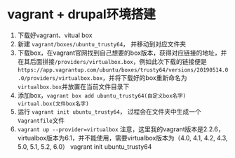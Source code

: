 # vagrant + drupal环境搭建

1. 下载好vagrant、vitual box
2. 新建 `vagrant/boxes/ubuntu_trusty64`， 并移动到对应文件夹
3. 下载box，在vagrant官网找到自己想要的box版本，获得对应链接的地址，并在其后面拼接`/providers/virtualbox.box`，例如此次下载的链接便是`https://app.vagrantup.com/ubuntu/boxes/trusty64/versions/20190514.0.0/providers/virtualbox.box`，并将下载好的box重新命名为`virtualbox.box`并放置在当前文件目录下
4. 添加box，`vagrant box add ubuntu_trusty64(自定义box名字) virtual.box(文件box名字)`
5. 运行 `vagrant init ubuntu_trusty64`， 过程会在文件夹中生成一个`Vagrantfile`文件
6. `vagrant up --provider=virtualbox` 注意，这里我的vagrant版本是2.2.6，virtualbox版本为6.1，并不能使用，需要virtualbox版本为（4.0, 4.1, 4.2, 4.3, 5.0, 5.1, 5.2, 6.0）
vagrant init ubuntu_trusty64
